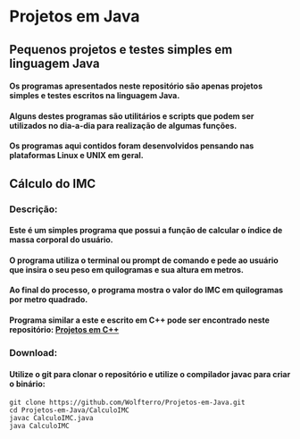 # Projetos em Java
## Pequenos projetos e testes simples em linguagem Java

#### Os programas apresentados neste repositório são apenas projetos simples e testes escritos na linguagem Java.
#### Alguns destes programas são utilitários e scripts que podem ser utilizados no dia-a-dia para realização de algumas funções.
#### Os programas aqui contidos foram desenvolvidos pensando nas plataformas Linux e UNIX em geral.

## Cálculo do IMC

### Descrição:

#### Este é um simples programa que possui a função de calcular o índice de massa corporal do usuário.
#### O programa utiliza o terminal ou prompt de comando e pede ao usuário que insira o seu peso em quilogramas e sua altura em metros.
#### Ao final do processo, o programa mostra o valor do IMC em quilogramas por metro quadrado.
#### Programa similar a este e escrito em C++ pode ser encontrado neste repositório:  [Projetos em C++](https://github.com/Wolfterro/Projetos-em-Cpp)

### Download:

#### Utilize o git para clonar o repositório e utilize o compilador javac para criar o binário:

    git clone https://github.com/Wolfterro/Projetos-em-Java.git
    cd Projetos-em-Java/CalculoIMC
    javac CalculoIMC.java
    java CalculoIMC
